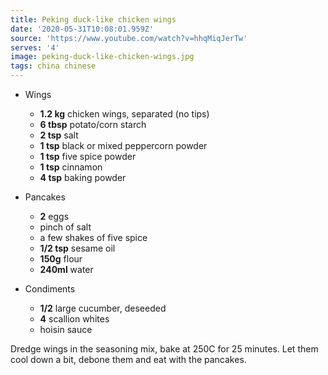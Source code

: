 ```yaml
---
title: Peking duck-like chicken wings
date: '2020-05-31T10:08:01.959Z'
source: 'https://www.youtube.com/watch?v=hhqMiqJerTw'
serves: '4'
image: peking-duck-like-chicken-wings.jpg
tags: china chinese
---
```


- Wings

  - **1.2 kg** chicken wings, separated (no tips)
  - **6 tbsp** potato/corn starch
  - **2 tsp** salt
  - **1 tsp** black or mixed peppercorn powder
  - **1 tsp** five spice powder
  - **1 tsp** cinnamon
  - **4 tsp** baking powder

- Pancakes

  - **2** eggs
  - pinch of salt
  - a few shakes of five spice
  - **1/2 tsp** sesame oil
  - **150g** flour
  - **240ml** water

- Condiments
  - **1/2** large cucumber, deseeded
  - **4** scallion whites
  - hoisin sauce

Dredge wings in the seasoning mix, bake at 250C for 25 minutes. Let them cool down a bit, debone them and eat with the pancakes.
